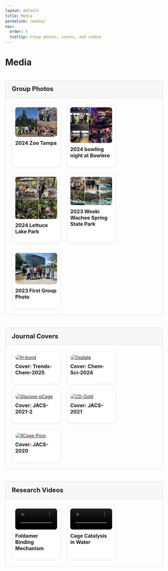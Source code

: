 ```yaml
---
layout: default
title: Media
permalink: /media/
nav:
  order: 5
  tooltip: Group photos, covers, and videos
---
```


<!-- STYLES -->
<style>
.media-section {
  margin-top: 40px;
  border: 1px solid #ddd;
  border-radius: 8px;
  overflow: hidden;
}

.media-header {
  font-size: 20px;
  font-weight: bold;
  background-color: #f7f7f7;
  padding: 15px 20px;
  cursor: pointer;
  border-bottom: 1px solid #ddd;
}

.media-grid {
  display: flex;
  flex-wrap: wrap;
  gap: 20px;
  padding: 20px;
}

.media-item {
  flex: 1 1 calc(33.333% - 20px);
  max-width: calc(33.333% - 20px);
  border: 1px solid #eee;
  padding: 10px;
  border-radius: 10px;
  box-shadow: 0 2px 6px rgba(0,0,0,0.05);
  background-color: #fff;
}

@media (max-width: 768px) {
  .media-item {
    flex: 1 1 calc(50% - 20px);
    max-width: calc(50% - 20px);
  }
}

@media (max-width: 480px) {
  .media-item {
    flex: 1 1 100%;
    max-width: 100%;
  }
}

.media-item img,
.media-item video {
  width: 100%;
  border-radius: 8px;
  height: auto;
  display: block;
}

.media-item h3 {
  margin-top: 10px;
  font-size: 16px;
}
</style>

<!-- LIGHTBOX2 SUPPORT -->
<link href="https://cdn.jsdelivr.net/npm/lightbox2@2/dist/css/lightbox.min.css" rel="stylesheet">
<script src="https://cdn.jsdelivr.net/npm/lightbox2@2/dist/js/lightbox-plus-jquery.min.js"></script>

<!-- TOGGLE SCRIPT -->
<script>
document.addEventListener("DOMContentLoaded", function () {
  const headers = document.querySelectorAll(".media-header");
  headers.forEach(header => {
    header.addEventListener("click", function () {
      const content = this.nextElementSibling;
      content.style.display = content.style.display === "none" ? "flex" : "none";
    });
  });
});
</script>

<h1>Media</h1>

<!-- GROUP PHOTOS -->
<div class="media-section">
  <div class="media-header">Group Photos</div>
  <div class="media-grid">
    <div class="media-item">
      <a href="/assets/media/12.14.2024.png" data-lightbox="group" data-title="2024 Zoo Tampa">
        <img src="/assets/media/12.14.2024.png" alt="2024 Zoo Tampa" loading="lazy">
      </a>
      <h3>2024 Zoo Tampa</h3>
      </div>
    <div class="media-item">
      <a href="/assets/media/09.12.2024.png" data-lightbox="group" data-title="2024 bowling night at Bowlero">
        <img src="/assets/media/09.12.2024.png" alt="2024 bowling night at Bowlero" loading="lazy">
      </a>
      <h3>2024 bowling night at Bowlero</h3>
       </div>
    <div class="media-item">
      <a href="/assets/media/03.30.2024.png" data-lightbox="group" data-title="2024 Lettuce Lake Park">
        <img src="/assets/media/03.30.2024.png" alt="2024 Lettuce Lake Park" loading="lazy">
      </a>
      <h3>2024 Lettuce Lake Park</h3>
    </div>
    <div class="media-item">
      <a href="/assets/media/12.15.2023.png" data-lightbox="group" data-title="2023 Weeki Wachee Spring State Park">
        <img src="/assets/media/12.15.2023.png" alt="2023 Weeki Wachee Spring State Park" loading="lazy">
      </a>
      <h3>2023 Weeki Wachee Spring State Park</h3>
       </div>
    <div class="media-item">
      <a href="/assets/media/06.15.2023.png" data-lightbox="group" data-title="2023 First Group Photo">
        <img src="/assets/media/06.15.2023.png" alt="2023 First Group Photo" loading="lazy">
      </a>
      <h3>2023 First Group Photo</h3>
    </div>
  </div>
</div>

<!-- JOURNAL COVERS -->
<div class="media-section">
  <div class="media-header">Journal Covers</div>
  <div class="media-grid">
    <div class="media-item">
      <a href="/assets/media/Trends-Chem.jpg" data-lightbox="cover" data-title="Cover: H-bond">
        <img src="/assets/media/Trends-Chem.jpg" alt="H-bond" loading="lazy">
      </a>
      <h3>Cover: Trends-Chem-2025</h3>
    </div>
    <div class="media-item">
      <a href="/assets/media/Chem-Sci-2024.png" data-lightbox="cover" data-title="Cover: Oxalate">
        <img src="/assets/media/Chem-Sci-2024.png" alt="Oxalate" loading="lazy">
      </a>
      <h3>Cover: Chem-Sci-2024</h3>
    </div>
       <div class="media-item">
      <a href="/assets/media/JACS-2021-2.jpg" data-lightbox="cover" data-title="Cover: Glucose-pCage">
        <img src="/assets/media/JACS-2021-2.jpg" alt="Glucose-pCage" loading="lazy">
      </a>
      <h3>Cover: JACS-2021-2</h3>
    </div>
        <div class="media-item">
      <a href="/assets/media/JACS-2021.jpg" data-lightbox="cover" data-title="Cover: CD-Gold">
        <img src="/assets/media/JACS-2021.jpg" alt="CD-Gold" loading="lazy">
      </a>
      <h3>Cover: JACS-2021</h3>
    </div>
    <div class="media-item">
      <a href="/assets/media/JACS-2020.jpg" data-lightbox="cover" data-title="Cover: XCage-Porp">
        <img src="/assets/media/JACS-2020.jpg" alt="XCage-Porp" loading="lazy">
      </a>
      <h3>Cover: JACS-2020</h3>
    </div>
  </div>
</div>

<!-- RESEARCH VIDEOS -->
<div class="media-section">
  <div class="media-header">Research Videos</div>
  <div class="media-grid">
    <div class="media-item">
      <video controls loading="lazy">
        <source src="/assets/media/foldamer-animation.mp4" type="video/mp4">
      </video>
      <h3>Foldamer Binding Mechanism</h3>
    </div>
    <div class="media-item">
      <video controls loading="lazy">
        <source src="/assets/media/cage-catalysis-demo.mp4" type="video/mp4">
      </video>
      <h3>Cage Catalysis in Water</h3>
    </div>
  </div>
</div>
